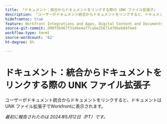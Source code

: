 ```yaml
---
title: 「ドキュメント：統合からドキュメントをリンクする際の UNK ファイル拡張子」
description: 「ユーザーがドキュメント統合からドキュメントをリンクすると、ドキュメントが UNK ファイル拡張子でWorkfrontに表示されます。」
hidefromtoc: true
feature: Workfront Integrations and Apps, Digital Content and Documents
source-git-commit: d99f5b467f31d4e4a77cabe25671470beb847eed
workflow-type: tm+mt
source-wordcount: '62'
ht-degree: 6%

---
```



# ドキュメント：統合からドキュメントをリンクする際の UNK ファイル拡張子

<!--WF and WFP-->

ユーザーがドキュメント統合からドキュメントをリンクすると、ドキュメントは UNK ファイル拡張子でWorkfrontに表示されます。

_最初に報告されたのは 2024年5月12日（PT）です。_
